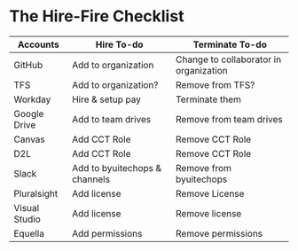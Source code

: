 # The Hire-Fire Checklist
|Accounts|Hire To-do| Terminate To-do|
|--------|----------|----------------|
|GitHub|Add to organization|Change to collaborator in organization|
|TFS|Add to organization?|Remove from TFS?|
|Workday|Hire & setup pay|Terminate them|
|Google Drive| Add to team drives|Remove from team drives|
|Canvas|Add CCT Role|Remove CCT Role|
|D2L|Add CCT Role|Remove CCT Role|
|Slack|Add to byuitechops & channels|Remove from byuitechops|
|Pluralsight|Add license|Remove License|
|Visual Studio|Add license|Remove license|
|Equella|Add permissions|Remove permissions|
